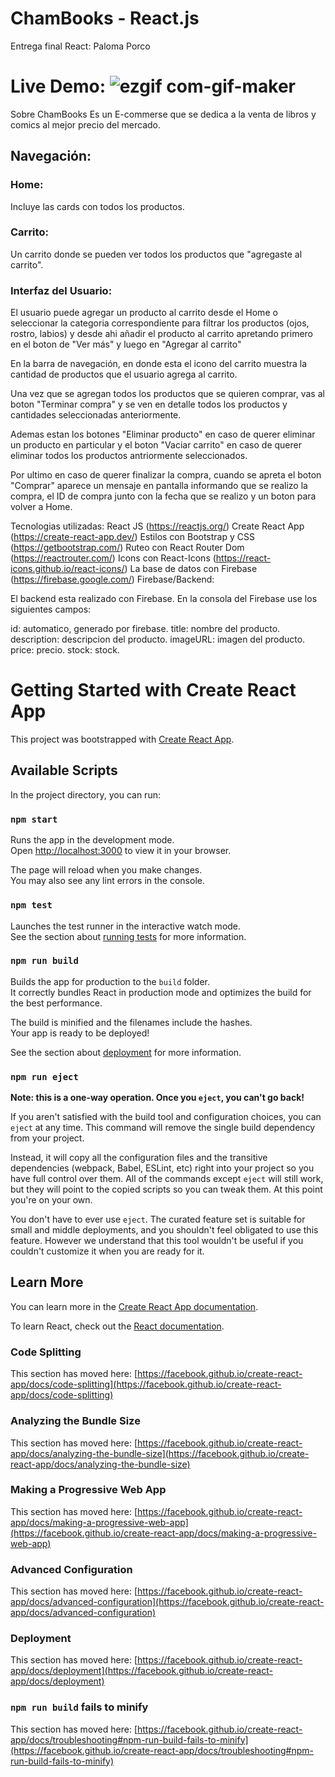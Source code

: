 # ChamBooks - React.js
Entrega final React:
Paloma Porco

# Live Demo: ![ezgif com-gif-maker](https://user-images.githubusercontent.com/92894468/154551321-de1d6e19-c844-443d-b4a3-3a8d92f4a680.gif)

Sobre ChamBooks
Es un E-commerse que se dedica a la venta de libros y comics al mejor precio del mercado.

## Navegación:
### Home:
Incluye las cards con todos los productos.

### Carrito:
Un carrito donde se pueden ver todos los productos que "agregaste al carrito".

### Interfaz del Usuario:
El usuario puede agregar un producto al carrito desde el Home o seleccionar la categoria correspondiente para filtrar los productos (ojos, rostro, labios) y desde ahi añadir el producto al carrito apretando primero en el boton de "Ver más" y luego en "Agregar al carrito"

En la barra de navegación, en donde esta el icono del carrito muestra la cantidad de productos que el usuario agrega al carrito.

Una vez que se agregan todos los productos que se quieren comprar, vas al boton "Terminar compra" y se ven en detalle todos los productos y cantidades seleccionadas anteriormente.

Ademas estan los botones "Eliminar producto" en caso de querer eliminar un producto en particular y el boton "Vaciar carrito" en caso de querer eliminar todos los productos antriormente seleccionados.

Por ultimo en caso de querer finalizar la compra, cuando se apreta el boton "Comprar" aparece un mensaje en pantalla informando que se realizo la compra, el ID de compra junto con la fecha que se realizo y un boton para volver a Home.

Tecnologias utilizadas:
React JS (https://reactjs.org/)
Create React App (https://create-react-app.dev/)
Estilos con Bootstrap y CSS (https://getbootstrap.com/)
Ruteo con React Router Dom (https://reactrouter.com/)
Icons con React-Icons (https://react-icons.github.io/react-icons/)
La base de datos con Firebase (https://firebase.google.com/)
Firebase/Backend:

El backend esta realizado con Firebase. En la consola del Firebase use los siguientes campos:

id: automatico, generado por firebase.
title: nombre del producto.
description: descripcion del producto.
imageURL: imagen del producto.
price: precio.
stock: stock.

# Getting Started with Create React App

This project was bootstrapped with [Create React App](https://github.com/facebook/create-react-app).

## Available Scripts

In the project directory, you can run:

### `npm start`

Runs the app in the development mode.\
Open [http://localhost:3000](http://localhost:3000) to view it in your browser.

The page will reload when you make changes.\
You may also see any lint errors in the console.

### `npm test`

Launches the test runner in the interactive watch mode.\
See the section about [running tests](https://facebook.github.io/create-react-app/docs/running-tests) for more information.

### `npm run build`

Builds the app for production to the `build` folder.\
It correctly bundles React in production mode and optimizes the build for the best performance.

The build is minified and the filenames include the hashes.\
Your app is ready to be deployed!

See the section about [deployment](https://facebook.github.io/create-react-app/docs/deployment) for more information.

### `npm run eject`

**Note: this is a one-way operation. Once you `eject`, you can't go back!**

If you aren't satisfied with the build tool and configuration choices, you can `eject` at any time. This command will remove the single build dependency from your project.

Instead, it will copy all the configuration files and the transitive dependencies (webpack, Babel, ESLint, etc) right into your project so you have full control over them. All of the commands except `eject` will still work, but they will point to the copied scripts so you can tweak them. At this point you're on your own.

You don't have to ever use `eject`. The curated feature set is suitable for small and middle deployments, and you shouldn't feel obligated to use this feature. However we understand that this tool wouldn't be useful if you couldn't customize it when you are ready for it.

## Learn More

You can learn more in the [Create React App documentation](https://facebook.github.io/create-react-app/docs/getting-started).

To learn React, check out the [React documentation](https://reactjs.org/).

### Code Splitting

This section has moved here: [https://facebook.github.io/create-react-app/docs/code-splitting](https://facebook.github.io/create-react-app/docs/code-splitting)

### Analyzing the Bundle Size

This section has moved here: [https://facebook.github.io/create-react-app/docs/analyzing-the-bundle-size](https://facebook.github.io/create-react-app/docs/analyzing-the-bundle-size)

### Making a Progressive Web App

This section has moved here: [https://facebook.github.io/create-react-app/docs/making-a-progressive-web-app](https://facebook.github.io/create-react-app/docs/making-a-progressive-web-app)

### Advanced Configuration

This section has moved here: [https://facebook.github.io/create-react-app/docs/advanced-configuration](https://facebook.github.io/create-react-app/docs/advanced-configuration)

### Deployment

This section has moved here: [https://facebook.github.io/create-react-app/docs/deployment](https://facebook.github.io/create-react-app/docs/deployment)

### `npm run build` fails to minify

This section has moved here: [https://facebook.github.io/create-react-app/docs/troubleshooting#npm-run-build-fails-to-minify](https://facebook.github.io/create-react-app/docs/troubleshooting#npm-run-build-fails-to-minify)
